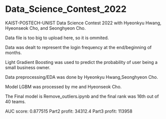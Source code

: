 # Data_Science_Contest_2022
KAIST-POSTECH-UNIST Data Science Contest 2022 with Hyeonkyu Hwang, Hyeonseok Cho, and Seonghyeon Cho.

Data file is too big to upload here, so it is ommited.

Data was dealt to represent the login frequency at the end/beginning of months.

Light Gradient Boosting was used to predict the probability of user being a small business owner.

Data preprocessing/EDA was done by Hyeonkyu Hwang,Seonghyeon Cho.

Model LGBM was processed by me and Hyeonseok Cho.

The Final model is Remove_outliers.ipynb and the final rank was 16th out of 40 teams.

AUC score: 0.877515 
Part2 profit: 34312.4 
Part3 profit: 113958

